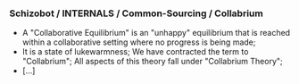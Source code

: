 ### Schizobot / INTERNALS / Common-Sourcing / Collabrium
* A "Collaborative Equilibrium" is an "unhappy" equilibrium that is reached within a collaborative setting where no progress is being made;
* It is a state of lukewarmness; We have contracted the term to "Collabrium"; All aspects of this theory fall under "Collabrium Theory";
* [...]
